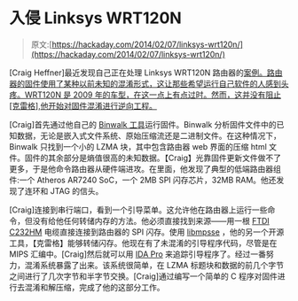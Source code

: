 # 入侵 Linksys WRT120N

> 原文:[https://hackaday.com/2014/02/07/linksys-wrt120n/](https://hackaday.com/2014/02/07/linksys-wrt120n/)

[Craig Heffner]最近发现自己正在处理 Linksys WRT120N 路由器的[案例。路由器的固件使用了某种以前未知的混淆形式，这让那些希望运行自己软件的人感到头疼。WRT120N 是 2009 年的车型，在这一点上有点过时。然而，这并没有阻止[克雷格],他开始对固件混淆进行逆向工程。](http://www.devttys0.com/2014/02/reversing-the-wrt120n-firmware-obfuscation/)

[Craig]首先通过他自己的 [Binwalk 工具](http://binwalk.org/)运行固件。Binwalk 分析固件文件中的已知数据，无论是嵌入式文件系统、原始压缩流还是二进制文件。在这种情况下，Binwalk 只找到一个小的 LZMA 块，其中包含路由器 web 界面的压缩 html 文件。固件的其余部分是熵值很高的未知数据。【Craig】光靠固件更新文件做不了更多，于是他命令路由器从硬件端进攻。在里面，他发现了典型的低端路由器组件:一个 Atheros AR7240 SoC，一个 2MB SPI 闪存芯片，32MB RAM。他还发现了连环和 JTAG 的信头。

[Craig]连接到串行端口，看到一个引导菜单。这允许他在路由器上运行一些命令，但没有给他任何转储内存的方法。他必须直接找到来源——用一根 [FTDI C232HM](http://www.digikey.com/product-detail/en/C232HM-DDHSL-0/768-1106-ND/2714139) 电缆直接连接到路由器的 SPI 闪存。使用 [libmpsse](https://code.google.com/p/libmpsse/) ，他的另一个开源工具，【克雷格】能够转储闪存。他现在有了未混淆的引导程序代码，尽管是在 MIPS 汇编中。[Craig]然后就可以用 [IDA Pro](https://www.hex-rays.com/products/ida/index.shtml) 来追踪引导程序了。经过一番努力，混淆系统暴露了出来。该系统很简单，在 LZMA 标题块和数据的前几个字节之间进行了几次字节和半字节交换。[Craig]通过编写一个简单的 C 程序对固件进行去混淆和解压缩，完成了他的这部分工作。